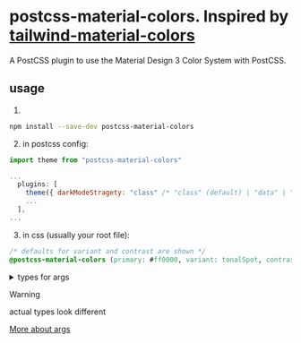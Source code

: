 # postcss-material-colors. Inspired by [tailwind-material-colors](https://github.com/JavierM42/tailwind-material-colors)

A PostCSS plugin to use the Material Design 3 Color System with PostCSS.

## usage

1.

```bash
npm install --save-dev postcss-material-colors
```

2. in postcss config:

```js
import theme from "postcss-material-colors"

...
  plugins: [
    theme({ darkModeStragety: "class" /* "class" (default) | "data" | "media" */ }),
    ...
  ],
...
```

3. in css (usually your root file):

```css
/* defaults for variant and contrast are shown */
@postcss-material-colors (primary: #ff0000, variant: tonalSpot, contrast: 0.0, green: #00ff00); /* add any extra colors you want */
```

<details>
<summary>types for args</summary>

```ts
export interface ThemeOptions {
  primary: string; // hex
  variant?:
    | "content"
    | "expressive"
    | "fidelity"
    | "fruitSalad"
    | "monochrome"
    | "neutral"
    | "ranbow"
    | "tonalSpot"
    | "vibrant";
  contrast?: number; // between -1.0 and 1.0
  [key: string]: string; // hex (extra colors)
}
```

</details>

> [!WARNING]
> actual types look different

[More about args](https://github.com/material-foundation/material-color-utilities/blob/main/dev_guide/creating_color_scheme.md)

